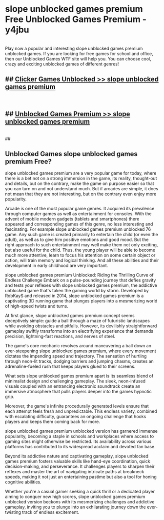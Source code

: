 # slope unblocked games premium  Free Unblocked Games Premium - y4jbu <br>
<br>
Play now a popular and interesting slope unblocked games premium unblocked games. If you are looking for free games for school and office, then our Unblocked Games WTF site will help you. You can choose cool, crazy and exciting unblocked games of different genres!


## ##  [Clicker Games Unblocked >> slope unblocked games premium](http://freeplayer.one?title=slope_unblocked_games_premium&ref=UGames)
  <br>

##  ## [Unblocked Games Premium >> slope unblocked games premium](http://freeplayer.one?title=slope_unblocked_games_premium&ref=UGames)
  <br>
  ##



## Unblocked Games slope unblocked games premium Free?

slope unblocked games premium are a very popular game for today, where there is a bet not on a strong immersion in the game, its reality, thought-out and details, but on the contrary, make the game on purpose easier so that you can turn on and not understand much. But if arcades are simple, it does not mean that they are not interesting, but on the contrary even enjoy more popularity.

Arcade is one of the most popular game genres. It acquired its prevalence through computer games as well as entertainment for consoles. With the advent of mobile modern gadgets (tablets and smartphones) there appeared and corresponding games of this genre, no less interesting and fascinating. For example slope unblocked games premium unblocked 76 game. Any such game is created primarily to entertain the child (or even the adult), as well as to give him positive emotions and good mood. But the right approach to such entertainment may well make them not only exciting, but also useful for the child. Thus, the young player will be able to become much more attentive, learn to focus his attention on some certain object or action, will train memory and logical thinking. And all these abilities and their development in early childhood are very important.

slope unblocked games premium Unblocked: Riding the Thrilling Curve of Endless Challenge
Embark on a pulse-pounding journey that defies gravity and tests your reflexes with slope unblocked games premium, the addictive unblocked game that's taken the gaming world by storm. Developed by RobKayS and released in 2014, slope unblocked games premium is a captivating 3D running game that plunges players into a mesmerizing world of high-speed twists and turns.

At first glance, slope unblocked games premium concept seems deceptively simple: guide a ball through a maze of futuristic landscapes while avoiding obstacles and pitfalls. However, its devilishly straightforward gameplay swiftly transforms into an electrifying experience that demands precision, lightning-fast reactions, and nerves of steel.

The game's core mechanic revolves around maneuvering a ball down an ever-steepening slope unblocked games premium, where every movement dictates the impending speed and trajectory. The sensation of hurtling through neon-lit tracks, dodging barriers and jumping chasms, creates an adrenaline-fueled rush that keeps players glued to their screens.

What sets slope unblocked games premium apart is its seamless blend of minimalist design and challenging gameplay. The sleek, neon-infused visuals coupled with an entrancing electronic soundtrack create an immersive atmosphere that pulls players deeper into the games hypnotic grip.

Moreover, the game's infinite procedurally generated levels ensure that each attempt feels fresh and unpredictable. This endless variety, combined with escalating difficulty, guarantees an ongoing challenge that hooks players and keeps them coming back for more.

slope unblocked games premium unblocked version has garnered immense popularity, becoming a staple in schools and workplaces where access to gaming sites might otherwise be restricted. Its availability across various platforms has contributed to its widespread acclaim and devoted fan base.

Beyond its addictive nature and captivating gameplay, slope unblocked games premium fosters valuable skills like hand-eye coordination, quick decision-making, and perseverance. It challenges players to sharpen their reflexes and master the art of navigating intricate paths at breakneck speeds, making it not just an entertaining pastime but also a tool for honing cognitive abilities.

Whether you're a casual gamer seeking a quick thrill or a dedicated player aiming to conquer new high scores, slope unblocked games premium unblocked version beckons with its mesmerizing challenges and addictive gameplay, inviting you to plunge into an exhilarating journey down the ever-twisting track of endless excitement.